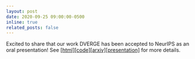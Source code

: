 ```yaml
---
layout: post
date: 2020-09-25 09:00:00-0500
inline: true
related_posts: false
---
```


Excited to share that our work DVERGE has been accepted to NeurIPS as an oral presentation! See [[html]](https://papers.nips.cc/paper_files/paper/2020/hash/3ad7c2ebb96fcba7cda0cf54a2e802f5-Abstract.html)[[code]](https://github.com/zjysteven/DVERGE)[[arxiv]](https://arxiv.org/abs/2009.14720)[[presentation]](https://neurips.cc/virtual/2020/public/poster_3ad7c2ebb96fcba7cda0cf54a2e802f5.html) for more details.
